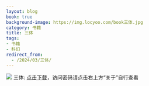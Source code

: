 ```yaml
---
layout: blog
book: true
background-image: https://img.locyoo.com/book三体.jpg
category: 书籍
title: 三体
tags:
- 书籍
- 科幻
redirect_from:
  - /2024/03/三体/
---
```

![](https://img.locyoo.com/book三体.jpg)
三体: <a name = "ref1" href="https://url18.ctfile.com/f/50983618-1042269604-00de31?p=3619">点击下载</a>，访问密码请点击右上方“关于”自行查看